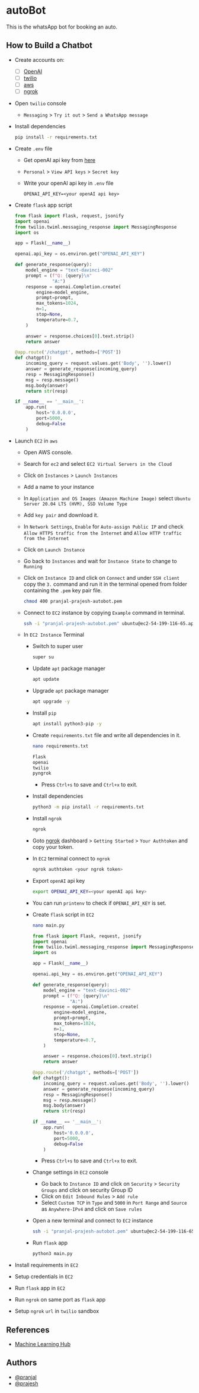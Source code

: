 # autoBot

This is the whatsApp bot for booking an auto.

## How to Build a Chatbot

- Create accounts on:
  - [ ] [OpenAI](https://platform.openai.com/overview)
  - [ ] [twilio](https://www.twilio.com/try-twilio)
  - [ ] [aws](https://portal.aws.amazon.com/billing/signup?exp=default&sc_icampaign=acq_aws_takeover-default&sc_ichannel=ha&sc_icontent=awssm-evergreen_pac_default&sc_iplace=hero&trk=ha_awssm-evergreen_pac_default&redirect_url=https%3A%2F%2Faws.amazon.com%2Fregistration-confirmation#/start/email)
  - [ ] [ngrok](https://dashboard.ngrok.com/signup)

- Open `twilio` console
  - `Messaging` > `Try it out` > `Send a WhatsApp message`
- Install dependencies

    ```bash
    pip install -r requirements.txt
    ```

- Create `.env` file
  - Get openAI api key from [here](https://platform.openai.com/overview)
  - `Personal` > `View API keys` > `Secret key`
  - Write your openAI api key in `.env` file

    ```env
    OPENAI_API_KEY=<your openAI api key>
    ```

- Create `flask` app script

  ```python
  from flask import Flask, request, jsonify
  import openai
  from twilio.twiml.messaging_response import MessagingResponse
  import os

  app = Flask(__name__)

  openai.api_key = os.environ.get("OPENAI_API_KEY")

  def generate_response(query):
      model_engine = "text-davinci-002"
      prompt = (f"Q: {query}\n"
                "A:")
      response = openai.Completion.create(
          engine=model_engine,
          prompt=prompt,
          max_tokens=1024,
          n=1,
          stop=None,
          temperature=0.7,
      )

      answer = response.choices[0].text.strip()
      return answer

  @app.route('/chatgpt', methods=['POST'])
  def chatgpt():
      incoming_query = request.values.get('Body', '').lower()
      answer = generate_response(incoming_query)
      resp = MessagingResponse()
      msg = resp.message()
      msg.body(answer)
      return str(resp)

  if __name__ == '__main__':
      app.run(
          host='0.0.0.0',
          port=5000,
          debug=False
      )
  ```

- Launch `EC2` in `aws`
  - Open AWS console.
  - Search for `ec2` and select `EC2 Virtual Servers in the Cloud`
  - Click on `Instances` > `Launch Instances`
  - Add a name to your instance
  - In `Application and OS Images (Amazon Machine Image)` select `Ubuntu Server 20.04 LTS (HVM), SSD Volume Type`
  - Add `key pair` and download it.
  - In `Network Settings`, `Enable` for `Auto-assign Public IP` and check `Allow HTTPS traffic from the Internet` and `Allow HTTP traffic from the Internet`
  - Click on `Launch Instance`
  - Go back to `Instances` and wait for `Instance State` to change to `Running`
  - Click on `Instance ID` and click on `Connect` and under `SSH client` copy the `3.` command and run it in the terminal opened from folder containing the `.pem` key pair file.

    ```bash
    chmod 400 pranjal-prajesh-autobot.pem
    ```

  - Connect to `EC2` instance by copying `Example` command in terminal.

    ```bash
    ssh -i "pranjal-prajesh-autobot.pem" ubuntu@ec2-54-199-116-65.ap-northeast-1.compute.amazonaws.com
    ```

  - In `EC2 Instance` Terminal
    - Switch to super user

      ```bash
      super su
      ```

    - Update `apt` package manager

      ```bash
      apt update
      ```

    - Upgrade `apt` package manager

      ```bash
      apt upgrade -y
      ```

    - Install `pip`

      ```bash
      apt install python3-pip -y
      ```

    - Create `requirements.txt` file and write all dependencies in it.

      ```bash
      nano requirements.txt
      ```

      ```txt
      Flask
      openai
      twilio
      pyngrok
      ```

      - Press `Ctrl+s` to save and `Ctrl+x` to exit.
    - Install dependencies

      ```bash
      python3 -m pip install -r requirements.txt
      ```

    - Install `ngrok`

      ```bash
      ngrok
      ```

    - Goto [ngrok](https://dashboard.ngrok.com/get-started/setup)
dashboard > `Getting Started` > `Your Authtoken` and copy your token.
    - In `EC2` terminal connect to `ngrok`

      ```bash
      ngrok authtoken <your ngrok token>
      ```

    - Export `openAI` api key

      ```bash
      export OPENAI_API_KEY=<your openAI api key>
      ```

    - You can run `printenv` to check if `OPENAI_API_KEY` is set.
    - Create `flask` script in `EC2`

      ```bash
      nano main.py
      ```

      ```python
      from flask import Flask, request, jsonify
      import openai
      from twilio.twiml.messaging_response import MessagingResponse
      import os

      app = Flask(__name__)

      openai.api_key = os.environ.get("OPENAI_API_KEY")

      def generate_response(query):
          model_engine = "text-davinci-002"
          prompt = (f"Q: {query}\n"
                    "A:")
          response = openai.Completion.create(
              engine=model_engine,
              prompt=prompt,
              max_tokens=1024,
              n=1,
              stop=None,
              temperature=0.7,
          )

          answer = response.choices[0].text.strip()
          return answer

      @app.route('/chatgpt', methods=['POST'])
      def chatgpt():
          incoming_query = request.values.get('Body', '').lower()
          answer = generate_response(incoming_query)
          resp = MessagingResponse()
          msg = resp.message()
          msg.body(answer)
          return str(resp)

      if __name__ == '__main__':
          app.run(
              host='0.0.0.0',
              port=5000,
              debug=False
          )
      ```

      - Press `Ctrl+s` to save and `Ctrl+x` to exit.

    - Change settings in `EC2` console
      - Go back to `Instance ID` and click on `Security` > `Security Groups` and click on security Group ID
      - Click on `Edit Inbound Rules` > `Add rule`
      - Select `Custom TCP` in `Type` and `5000` in `Port Range` and `Source` as `Anywhere-IPv4` and click on `Save rules`
    - Open a new terminal and connect to `EC2` instance

      ```bash
      ssh -i "pranjal-prajesh-autobot.pem" ubuntu@ec2-54-199-116-65.ap-northeast-1.compute.amazonaws.com
      ```

    - Run `flask` app

        ```bash
        python3 main.py
        ```

- Install requirements in `EC2`
- Setup credentials in `EC2`
- Run `flask` app in `EC2`
- Run `ngrok` on same port as `flask` app
- Setup `ngrok` `url` in `twilio` sandbox

## References

- [Machine Learning Hub](https://youtu.be/Fej2wb4YHes)

## Authors

- [@pranjal](https://github.com/PranjalAgarwal04)
- [@prajesh](https://github.com/prajeshElEvEn)

